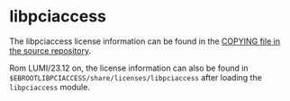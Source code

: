 # libpciaccess

The libpciaccess license information can be found in the
[COPYING file in the source repository](https://cgit.freedesktop.org/xorg/lib/libpciaccess/tree/COPYING).

Rom LUMI/23.12 on, the license information can also be found in
`$EBROOTLIBPCIACCESS/share/licenses/libpciaccess` after loading the `libpciaccess` 
module.
